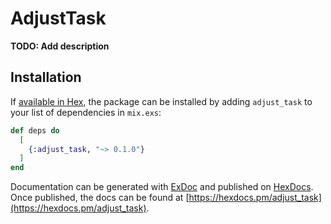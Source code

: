 # AdjustTask

**TODO: Add description**

## Installation

If [available in Hex](https://hex.pm/docs/publish), the package can be installed
by adding `adjust_task` to your list of dependencies in `mix.exs`:

```elixir
def deps do
  [
    {:adjust_task, "~> 0.1.0"}
  ]
end
```

Documentation can be generated with [ExDoc](https://github.com/elixir-lang/ex_doc)
and published on [HexDocs](https://hexdocs.pm). Once published, the docs can
be found at [https://hexdocs.pm/adjust_task](https://hexdocs.pm/adjust_task).

